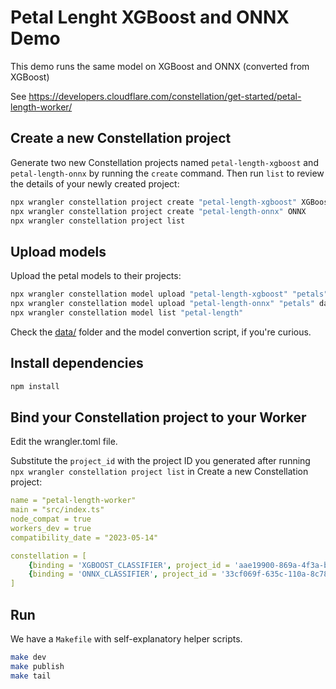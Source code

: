# Petal Lenght XGBoost and ONNX Demo

This demo runs the same model on XGBoost and ONNX (converted from XGBoost)

See https://developers.cloudflare.com/constellation/get-started/petal-length-worker/

## Create a new Constellation project

Generate two new Constellation projects named `petal-length-xgboost` and `petal-length-onnx` by running the `create` command. Then run `list` to review the details of your newly created project:

```bash
npx wrangler constellation project create "petal-length-xgboost" XGBoost
npx wrangler constellation project create "petal-length-onnx" ONNX
npx wrangler constellation project list
```

## Upload models

Upload the petal models to their projects:

```bash
npx wrangler constellation model upload "petal-length-xgboost" "petals" data/petals.json
npx wrangler constellation model upload "petal-length-onnx" "petals" data/petals.onnx
npx wrangler constellation model list "petal-length"
```

Check the [data/](./data) folder and the model convertion script, if you're curious.

## Install dependencies

```bash
npm install
```

## Bind your Constellation project to your Worker

Edit the wrangler.toml file.

Substitute the `project_id` with the project ID you generated after running `npx wrangler constellation project list` in Create a new Constellation project:

```yaml
name = "petal-length-worker"
main = "src/index.ts"
node_compat = true
workers_dev = true
compatibility_date = "2023-05-14"

constellation = [
    {binding = 'XGBOOST_CLASSIFIER', project_id = 'aae19900-869a-4f3a-bc16-a97af2ad3ce3'},
    {binding = 'ONNX_CLASSIFIER', project_id = '33cf069f-635c-110a-8c78-ef7b12ebbbf2'}
]
```

## Run

We have a `Makefile` with self-explanatory helper scripts.

```bash
make dev
make publish
make tail
```

